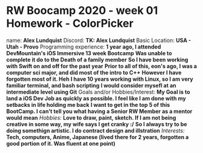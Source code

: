 # RW Boocamp 2020 - week 01 Homework - ColorPicker

name: **Alex Lundquist**
Discord: **TK: Alex Lundquist**
Basic Location: **USA - Utah - Provo**
Programming experience: 
	**1 year ago, I attended DevMountain's iOS Immersive 13 week Bootcamp**
	**Was unable to complete it do to the Death of a family member**
	**So I have been working with Swift on and off for the past year**
	**Prior to all of this, eon's ago, I was a computer sci major, and did most of the intro to C++**
	**However I have forgotten most of it. Heh**
	**I have 10 years working with Linux, so I am very familiar terminal, and bash scripting**
	**I would consider mysefl at an intermediate level using Git**
Goals and/or Hobbies/Interest:
	**My Goal is to land a iOS Dev Job as quickly as possible. I feel like I am done with my setbacks in life holding me back**
	**I want to get in the top 5 of this BootCamp. I can't tell you what having a Senior RW Member as a mentor would mean**
	_Hobbies:_ **Love to draw, paint, sketch. If I am not being creative in some way, my wife says I get cranky :/**
		**So I always try to be doing somethign artistic. I do contract design and illstration**
	_Interests:_ **Tech, computers, Anime, Japanese (lived there for 2 years, forgotten a good portion of it. Was fluent at one point)**

